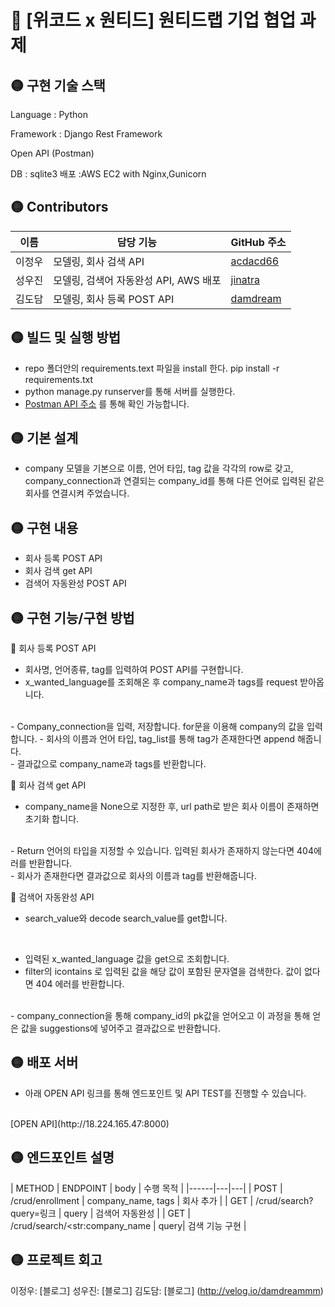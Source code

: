 # 🔴 [위코드 x 원티드] 원티드랩 기업 협업 과제

## 🟡 구현 기술 스택
Language  : Python

Framework :  Django Rest Framework

Open API (Postman)

DB  : sqlite3
배포 :AWS EC2 with Nginx,Gunicorn

## 🟡 Contributors
|이름 |담당 기능| GitHub 주소|
|------|---|---|
|이정우|모델링, 회사 검색 API| [acdacd66](http://github.com/acdacd66)|
|성우진|모델링, 검색어 자동완성 API, AWS 배포 | [jinatra](http://github.com/jinatra)|
|김도담|모델링, 회사 등록 POST API| [damdream](http://github.com/damdream)|


## 🟡 빌드 및 실행 방법
- repo 폴더안의 requirements.text 파일을 install 한다.
pip install -r requirements.txt
- python manage.py runserver를 통해 서버를 실행한다.
- [Postman API 주소](https://documenter.getpostman.com/view/16843875/UVC5F7ej) 를 통해 확인 가능합니다.

## 🟡 기본 설계


- company 모델을 기본으로 이름, 언어 타입, tag 값을 각각의 row로 갖고, 
  company_connection과 연결되는 company_id를 통해 다른 언어로 입력된 같은 회사를 연결시켜 주었습니다.


## 🟡 구현 내용
- 회사 등록 POST API
- 회사 검색 get API
- 검색어 자동완성 POST API

## 🟡 구현 기능/구현 방법
🔵  회사 등록 POST API
 
- 회사명, 언어종류, tag를 입력하여 POST API를 구현합니다. 
- x_wanted_language를 조회해온 후 company_name과 tags를 request 받아옵니다.
<br>
- Company_connection을 입력, 저장합니다. for문을 이용해 company의 값을 입력합니다.
- 회사의 이름과 언어 타입, tag_list를 통해 tag가 존재한다면 append 해줍니다.
<br>
- 결과값으로 company_name과 tags를 반환합니다. <br>


🔵 회사 검색 get API

- company_name을 None으로 지정한 후, url path로 받은 회사 이름이 존재하면 초기화 합니다.
<br>
- Return 언어의 타입을 지정할 수 있습니다. 입력된 회사가 존재하지 않는다면 404에러를 반환합니다.
<br>
- 회사가 존재한다면 결과값으로 회사의 이름과 tag를 반환해줍니다.

🔵 검색어 자동완성 API

- search_value와 decode search_value를 get합니다. 
<br>

- 입력된 x_wanted_language 값을 get으로 조회합니다. <br>
- filter의 icontains 로 입력된 값을 해당 값이 포함된 문자열을 검색한다. 값이 없다면 404 에러를 반환합니다.
<br>
- company_connection을 통해 company_id의 pk값을 얻어오고 이 과정을 통해 얻은 값을 suggestions에 넣어주고 결과값으로 반환합니다.



## 🟡 배포 서버
- 아래 OPEN API 링크를 통해 엔드포인트 및 API TEST를 진행할 수 있습니다.
<br>
[OPEN API](http://18.224.165.47:8000)


## 🟡 엔드포인트 설명

| METHOD |	ENDPOINT	| body	| 수행 목적 |
|------|---|---|
| POST	| /crud/enrollment	| company_name, tags	| 회사 추가 |
| GET | /crud/search?query=링크 | query | 검색어 자동완성 |
| GET | /crud/search/<str:company_name | query| 검색 기능 구현 |


## 🟡 프로젝트 회고
이정우: [블로그]
성우진: [블로그]
김도담: [블로그] (http://velog.io/damdreammm)
